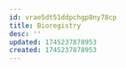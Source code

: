```yaml
---
id: vrae5dt51ddpchgp8ny78cp
title: Bioregistry
desc: ''
updated: 1745237878953
created: 1745237878953
---
```

